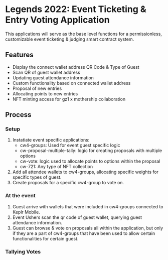# Legends 2022: Event Ticketing & Entry Voting Application

This applications will serve as the base level functions for a permissionless, customizable event ticketing & judging smart contract system.

## Features

- Display the connect wallet address QR Code & Type of Guest
- Scan QR of guest wallet address
- Updating guest attendance information
- Custom functionality based on connected wallet address
- Proposal of new entries
- Allocating points to new entries
- NFT minting access for gz1 x mothership collaboration

## Process

### Setup

1. Instatiate event specific applications:
   - cw4-groups: Used for event guest specific logic
   - cw-proposal-multiple-tally: logic for creating proposals with multiple options
   - cw-vote: logic used to allocate points to options within the proposal
   - cw-721: Any type of NFT collection
2. Add all attendee wallets to cw4-groups, allocating specific weights for specific types of guest.
3. Create proposals for a specific cw4-group to vote on.

### At the event

1. Guest arrive with wallets that were included in cw4-groups connected to Keplr Mobile.
2. Event Ushers scan the qr code of guest wallet, querying guest attendance information.
3. Guest can browse & vote on proposals all within the application, but only if they are a part of cw4-groups that have been used to allow certain functionalities for certain guest.

### Tallying Votes